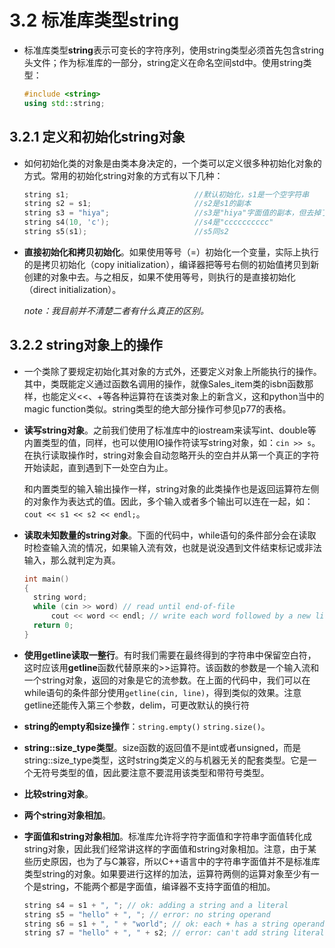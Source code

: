 # 3.2 标准库类型string

- 标准库类型**string**表示可变长的字符序列，使用string类型必须首先包含string头文件；作为标准库的一部分，string定义在命名空间std中。使用string类型：

  ```c++
  #include <string>
  using std::string;
  ```

## 3.2.1 定义和初始化string对象

- 如何初始化类的对象是由类本身决定的，一个类可以定义很多种初始化对象的方式。常用的初始化string对象的方式有以下几种：

  ```c++
  string s1;						    //默认初始化，s1是一个空字符串
  string s2 = s1;						//s2是s1的副本
  string s3 = "hiya";				 	//s3是"hiya"字面值的副本，但去掉了末尾的空字符
  string s4(10, 'c');					//s4是"cccccccccc"
  string s5(s1);					    //s5同s2
  ```

- **直接初始化和拷贝初始化**。如果使用等号（=）初始化一个变量，实际上执行的是拷贝初始化（copy initialization），编译器把等号右侧的初始值拷贝到新创建的对象中去。与之相反，如果不使用等号，则执行的是直接初始化（direct initialization）。

  *note：我目前并不清楚二者有什么真正的区别。*

## 3.2.2 string对象上的操作

- 一个类除了要规定初始化其对象的方式外，还要定义对象上所能执行的操作。其中，类既能定义通过函数名调用的操作，就像Sales_item类的isbn函数那样，也能定义<<、+等各种运算符在该类对象上的新含义，这和python当中的magic function类似。string类型的绝大部分操作可参见p77的表格。

- **读写string对象**。之前我们使用了标准库中的iostream来读写int、double等内置类型的值，同样，也可以使用IO操作符读写string对象，如：`cin >> s`。在执行读取操作时，string对象会自动忽略开头的空白并从第一个真正的字符开始读起，直到遇到下一处空白为止。

  和内置类型的输入输出操作一样，string对象的此类操作也是返回运算符左侧的对象作为表达式的值。因此，多个输入或者多个输出可以连在一起，如：`cout << s1 << s2 << endl;`。

- **读取未知数量的string对象**。下面的代码中，while语句的条件部分会在读取时检查输入流的情况，如果输入流有效，也就是说没遇到文件结束标记或非法输入，那么就判定为真。

  ```c++
  int main()
  {
  	string word;
  	while (cin >> word) // read until end-of-file
  		cout << word << endl; // write each word followed by a new line
  	return 0;
  }
  ```

- **使用getline读取一整行**。有时我们需要在最终得到的字符串中保留空白符，这时应该用**getline**函数代替原来的>>运算符。该函数的参数是一个输入流和一个string对象，返回的对象是它的流参数。在上面的代码中，我们可以在while语句的条件部分使用`getline(cin, line)`，得到类似的效果。注意getline还能传入第三个参数，delim，可更改默认的换行符

- **string的empty和size操作**：`string.empty()`   `string.size()`。

- **string::size_type类型**。size函数的返回值不是int或者unsigned，而是string::size_type类型，这时string类定义的与机器无关的配套类型。它是一个无符号类型的值，因此要注意不要混用该类型和带符号类型。

- **比较string对象**。

- **两个string对象相加**。

- **字面值和string对象相加**。标准库允许将字符字面值和字符串字面值转化成string对象，因此我们经常讲这样的字面值和string对象相加。注意，由于某些历史原因，也为了与C兼容，所以C++语言中的字符串字面值并不是标准库类型string的对象。如果要进行这样的加法，运算符两侧的运算对象至少有一个是string，不能两个都是字面值，编译器不支持字面值的相加。

  ```c++
  string s4 = s1 + ", "; // ok: adding a string and a literal
  string s5 = "hello" + ", "; // error: no string operand
  string s6 = s1 + ", " + "world"; // ok: each + has a string operand
  string s7 = "hello" + ", " + s2; // error: can't add string literals
  ```

  ​